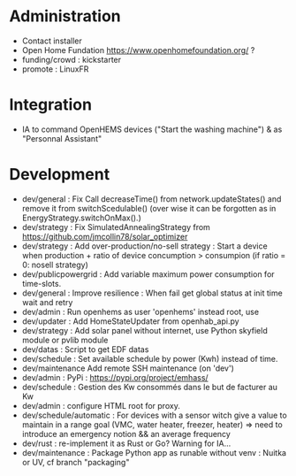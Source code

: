 # Administration
- Contact installer
- Open Home Fundation https://www.openhomefoundation.org/ ?
- funding/crowd : kickstarter
- promote : LinuxFR

# Integration
- IA to command OpenHEMS devices ("Start the washing machine") & as "Personnal Assistant"

# Development
- dev/general : Fix Call decreaseTime() from network.updateStates() and remove it from switchScedulable() (over wise it can be forgotten as in EnergyStrategy.switchOnMax().)
- dev/strategy : Fix SimulatedAnnealingStrategy from https://github.com/jmcollin78/solar_optimizer
- dev/strategy : Add over-production/no-sell strategy : Start a device when production + ratio of device concumption > consumpion (if ratio = 0: nosell strategy)
- dev/publicpowergrid : Add variable maximum power consumption for time-slots.
- dev/general : Improve resilience : When fail get global status at init time wait and retry
- dev/admin : Run openhems as user 'openhems' instead root, use 
- dev/updater : Add HomeStateUpdater from openhab_api.py
- dev/strategy : Add solar panel without internet, use Python skyfield module or pvlib module
- dev/datas : Script to get EDF datas
- dev/schedule : Set available schedule by power (Kwh) instead of time.
- dev/maintenance Add remote SSH maintenance (on 'dev')
- dev/admin : PyPi : https://pypi.org/project/emhass/
- dev/schedule : Gestion des Kw consommés dans le but de facturer au Kw
- dev/admin : configure HTML root for proxy.
- dev/schedule/automatic : For devices with a sensor witch give a value to maintain in a range goal (VMC, water heater, freezer, heater) => need to introduce an emergency notion && an average frequency
- dev/rust : re-implement it as Rust or Go? Warning for IA...
- dev/maintenance : Package Python app as runable without venv : Nuitka or UV, cf branch "packaging"
